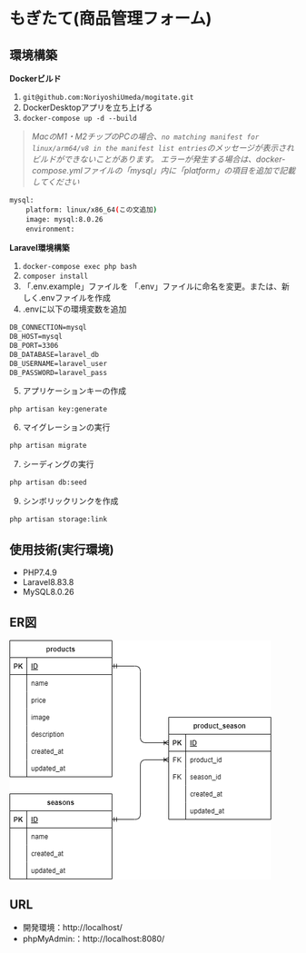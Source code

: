 # もぎたて(商品管理フォーム)

## 環境構築
**Dockerビルド**
1. `git@github.com:NoriyoshiUmeda/mogitate.git`
2. DockerDesktopアプリを立ち上げる
3. `docker-compose up -d --build`

> *MacのM1・M2チップのPCの場合、`no matching manifest for linux/arm64/v8 in the manifest list entries`のメッセージが表示されビルドができないことがあります。
エラーが発生する場合は、docker-compose.ymlファイルの「mysql」内に「platform」の項目を追加で記載してください*
``` bash
mysql:
    platform: linux/x86_64(この文追加)
    image: mysql:8.0.26
    environment:
```

**Laravel環境構築**
1. `docker-compose exec php bash`
2. `composer install`
3. 「.env.example」ファイルを 「.env」ファイルに命名を変更。または、新しく.envファイルを作成
4. .envに以下の環境変数を追加
``` text
DB_CONNECTION=mysql
DB_HOST=mysql
DB_PORT=3306
DB_DATABASE=laravel_db
DB_USERNAME=laravel_user
DB_PASSWORD=laravel_pass
```
5. アプリケーションキーの作成
``` bash
php artisan key:generate
```

6. マイグレーションの実行
``` bash
php artisan migrate
```

7. シーディングの実行
``` bash
php artisan db:seed
```

9. シンボリックリンクを作成
``` bash
php artisan storage:link
```

## 使用技術(実行環境)
- PHP7.4.9
- Laravel8.83.8
- MySQL8.0.26

## ER図
![ER diagram](src/mogitate-er.png)

## URL
- 開発環境：http://localhost/
- phpMyAdmin:：http://localhost:8080/
